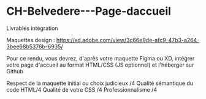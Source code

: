# CH-Belvedere---Page-daccueil

Livrables intégration 

Maquettes design : https://xd.adobe.com/view/3c66e9de-afc9-47b3-a264-3bee68b5376b-6935/

Pour ce rendu, vous devrez, d'après votre maquette Figma ou XD, intégrer votre page d'accueil au format HTML/CSS (JS optionnel) et l'héberger sur Github

Respect de la maquette initial ou choix judicieux /4
Qualité sémantique du code HTML/4
Qualité de votre CSS /4
Professionnalisme /4
